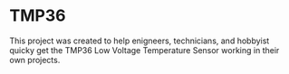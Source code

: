 # TMP36
This project was created to help enigneers, technicians, and hobbyist quicky get the TMP36 Low Voltage Temperature Sensor working in their own projects.



